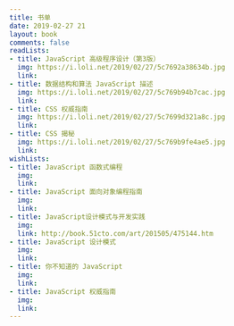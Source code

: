 ```yaml
---
title: 书单
date: 2019-02-27 21
layout: book
comments: false
readLists:
- title: JavaScript 高级程序设计（第3版）
  img: https://i.loli.net/2019/02/27/5c7692a38634b.jpg
  link: 
- title: 数据结构和算法 JavaScript 描述
  img: https://i.loli.net/2019/02/27/5c769b94b7cac.jpg
  link: 
- title: CSS 权威指南
  img: https://i.loli.net/2019/02/27/5c7699d321a8c.jpg
  link: 
- title: CSS 揭秘
  img: https://i.loli.net/2019/02/27/5c769b9fe4ae5.jpg
  link: 
wishLists:
- title: JavaScript 函数式编程
  img: 
  link: 
- title: JavaScript 面向对象编程指南
  img: 
  link: 
- title: JavaScript设计模式与开发实践
  img:
  link: http://book.51cto.com/art/201505/475144.htm
- title: JavaScript 设计模式
  img: 
  link: 
- title: 你不知道的 JavaScript
  img: 
  link: 
- title: JavaScript 权威指南
  img: 
  link: 
---
```

